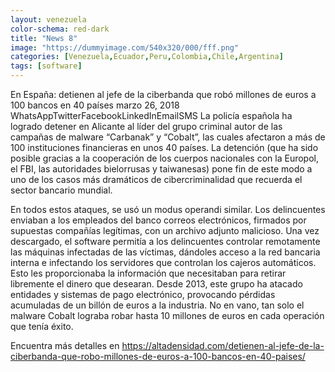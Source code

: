 ```yaml
---
layout: venezuela
color-schema: red-dark
title: "News 8"
image: "https://dummyimage.com/540x320/000/fff.png"
categories: [Venezuela,Ecuador,Peru,Colombia,Chile,Argentina]
tags: [software]
---
```


En España: detienen al jefe de la ciberbanda que robó millones de euros a 100 bancos en 40 países marzo 26, 2018 WhatsAppTwitterFacebookLinkedInEmailSMS La policía española ha logrado detener en Alicante al líder del grupo criminal autor de las campañas de malware “Carbanak” y “Cobalt”, las cuales afectaron a más de 100 instituciones financieras en unos 40 países. La detención (que ha sido posible gracias a la cooperación de los cuerpos nacionales con la Europol, el FBI, las autoridades bielorrusas y taiwanesas) pone fin de este modo a uno de los casos más dramáticos de cibercriminalidad que recuerda el sector bancario mundial.

En todos estos ataques, se usó un modus operandi similar. Los delincuentes enviaban a los empleados del banco correos electrónicos, firmados por supuestas compañías legítimas, con un archivo adjunto malicioso. Una vez descargado, el software permitía a los delincuentes controlar remotamente las máquinas infectadas de las víctimas, dándoles acceso a la red bancaria interna e infectando los servidores que controlan los cajeros automáticos. Esto les proporcionaba la información que necesitaban para retirar libremente el dinero que desearan. Desde 2013, este grupo ha atacado entidades y sistemas de pago electrónico, provocando pérdidas acumuladas de un billón de euros a la industria. No en vano, tan solo el malware Cobalt lograba robar hasta 10 millones de euros en cada operación que tenía éxito.

Encuentra más detalles en
https://altadensidad.com/detienen-al-jefe-de-la-ciberbanda-que-robo-millones-de-euros-a-100-bancos-en-40-paises/
